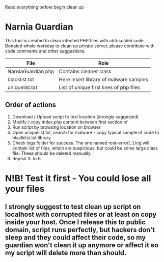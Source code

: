 Read everything before begin clean up
# Narnia Guardian
This tool is created to clean infected PHP files with obfuscated code. Donated whole workday to clean up private server, please contribute with code comments and other suggestions.

|File					| Role
|-----------------------|---------------------------
|NarniaGuardian.php		| Contains cleaner class
|blacklist.txt			| Here insert library of malware samples
|uniquelist.txt			| List of unique first lines of php files


## Order of actions
1. Download / Upload script to test location (strongly suggested)
2. Modify / copy index.php content between first section of <?php ... ?>
3. Run script by browsing location on browser
4. Open uniquelist.txt, search for malware - copy typical sample of code to blaclklist.txt library
5. Check logs folder for success. The one named root-error[..].log will contain list of files, which are suspicious, but could be some large class file. These should be deleted manually.
1. Repeat 3. to 6. 

# N!B! Test it first - You could lose all your files
## I strongly suggest to test clean up script on localhost with corrupted files or at least on copy inside your host. Once I release this to public domain, script runs perfectly, but hackers don't sleep and they could affect their code, so my guardian won't clean it up anymore or affect it so my script will delete more than should.
